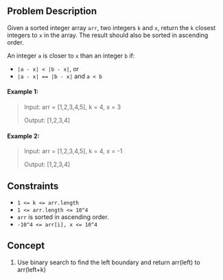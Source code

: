## Problem Description

Given a sorted integer array `arr`, two integers `k` and `x`, return the `k` closest integers to `x` in the array. The result should also be sorted in ascending order.

An integer `a` is closer to `x` than an integer `b` if:

- `|a - x| < |b - x|`, or
- `|a - x| == |b - x|` and `a < b`

#### Example 1:
> Input: arr = [1,2,3,4,5], k = 4, x = 3
>
> Output: [1,2,3,4]

#### Example 2:
> Input: arr = [1,2,3,4,5], k = 4, x = -1
>
> Output: [1,2,3,4]

## Constraints

- `1 <= k <= arr.length`
- `1 <= arr.length <= 10^4`
- `arr` is sorted in ascending order.
- `-10^4 <= arr[i], x <= 10^4`

## Concept
1. Use binary search to find the left boundary and return arr(left) to arr(left+k)
